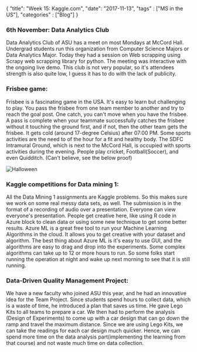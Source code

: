 {
    "title": "Week 15: Kaggle.com",
    "date": "2017-11-13",
    "tags" : ["MS in the US"],
    "categories" : ["Blog"]
}

###  6th November: Data Analytics Club
Data Analytics Club of ASU has a meet on most Mondays at McCord Hall. Undergrad students run this organization from Computer Science Majors or Data Analytics Major. Today they had a session on Web scrapping using Scrapy web scrapping library for python. The meeting was interactive with the ongoing live demo. This club is not very popular, so it's attendees strength is also quite low, I guess it has to do with the lack of publicity.

###   Frisbee game: 

Frisbee is a fascinating game in the USA. It's easy to learn but challenging to play. You pass the frisbee from one team member to another and try to reach the goal post. One catch, you can't move when you have the frisbee. A pass is complete when your teammate successfully catches the frisbee without it touching the ground first, and if not, then the other team gets the frisbee. It gets cold (around 17-degree Celsius) after 07:00 PM. Some sports activities are the need to of the hour for a fit and healthy body. The SDFC Intramural Ground, which is next to the McCord Hall, is occupied with sports activities during the evening. People play cricket, Football(Soccer), and even Quidditch. (Can't believe, see the below proof)

![Halloween](/images/MSBA/15/IMG_20171119_170127.jpg)

###  Kaggle competitions for Data mining 1:

All the Data Mining 1 assignments are Kaggle problems. So this makes sure we work on some real messy data sets, as well. The submission is in the format of a recording of audio over a presentation. Everyone can view everyone's presentation. People get creative here, like using R code in Azure block to clean data or using some new technique to get some better results.
Azure ML is a great free tool to run your Machine Learning Algorithms in the cloud. It allows you to get creative with your dataset and algorithm. The best thing about Azure ML is it's easy to use GUI, and the algorithms are easy to drag and drop into the experiments. Some complex algorithms can take up to 12 or more hours to run. So some folks start running the operation at night and wake up next morning to see that it is still running.

###   Data-Driven Quality Management Project:

We have a new faculty who joined ASU this year, and he had an innovative idea for the Team Project. Since students spend hours to collect data, which is a waste of time, he introduced a plan that saves us time. He gave Lego Kits to all teams to prepare a car. We then had to perform the analysis (Design of Experiments) to come up with a car design that can go down the ramp and travel the maximum distance. Since we are using Lego Kits, we can take the readings for each car design much quicker. Hence, we can spend more time on the data analysis part(implementing the learning from that course) and not waste much time on data collection.
